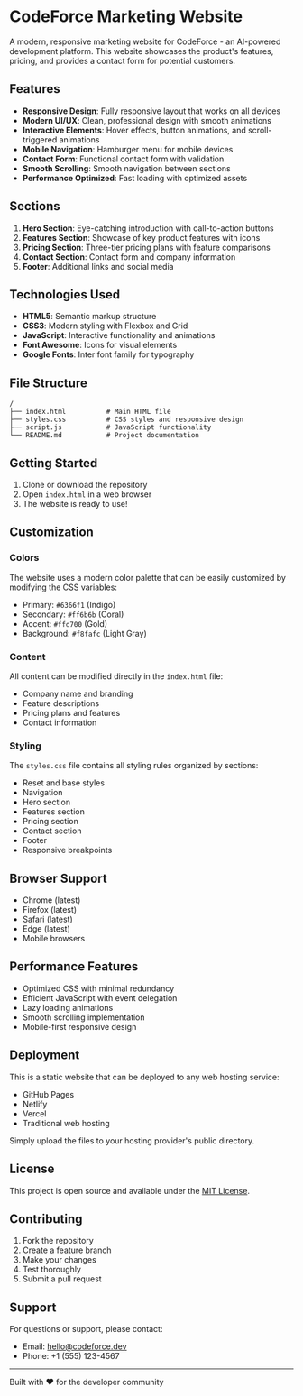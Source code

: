 # CodeForce Marketing Website

A modern, responsive marketing website for CodeForce - an AI-powered development platform. This website showcases the product's features, pricing, and provides a contact form for potential customers.

## Features

- **Responsive Design**: Fully responsive layout that works on all devices
- **Modern UI/UX**: Clean, professional design with smooth animations
- **Interactive Elements**: Hover effects, button animations, and scroll-triggered animations
- **Mobile Navigation**: Hamburger menu for mobile devices
- **Contact Form**: Functional contact form with validation
- **Smooth Scrolling**: Smooth navigation between sections
- **Performance Optimized**: Fast loading with optimized assets

## Sections

1. **Hero Section**: Eye-catching introduction with call-to-action buttons
2. **Features Section**: Showcase of key product features with icons
3. **Pricing Section**: Three-tier pricing plans with feature comparisons
4. **Contact Section**: Contact form and company information
5. **Footer**: Additional links and social media

## Technologies Used

- **HTML5**: Semantic markup structure
- **CSS3**: Modern styling with Flexbox and Grid
- **JavaScript**: Interactive functionality and animations
- **Font Awesome**: Icons for visual elements
- **Google Fonts**: Inter font family for typography

## File Structure

```
/
├── index.html          # Main HTML file
├── styles.css          # CSS styles and responsive design
├── script.js           # JavaScript functionality
└── README.md           # Project documentation
```

## Getting Started

1. Clone or download the repository
2. Open `index.html` in a web browser
3. The website is ready to use!

## Customization

### Colors
The website uses a modern color palette that can be easily customized by modifying the CSS variables:

- Primary: `#6366f1` (Indigo)
- Secondary: `#ff6b6b` (Coral)
- Accent: `#ffd700` (Gold)
- Background: `#f8fafc` (Light Gray)

### Content
All content can be modified directly in the `index.html` file:

- Company name and branding
- Feature descriptions
- Pricing plans and features
- Contact information

### Styling
The `styles.css` file contains all styling rules organized by sections:

- Reset and base styles
- Navigation
- Hero section
- Features section
- Pricing section
- Contact section
- Footer
- Responsive breakpoints

## Browser Support

- Chrome (latest)
- Firefox (latest)
- Safari (latest)
- Edge (latest)
- Mobile browsers

## Performance Features

- Optimized CSS with minimal redundancy
- Efficient JavaScript with event delegation
- Lazy loading animations
- Smooth scrolling implementation
- Mobile-first responsive design

## Deployment

This is a static website that can be deployed to any web hosting service:

- GitHub Pages
- Netlify
- Vercel
- Traditional web hosting

Simply upload the files to your hosting provider's public directory.

## License

This project is open source and available under the [MIT License](LICENSE).

## Contributing

1. Fork the repository
2. Create a feature branch
3. Make your changes
4. Test thoroughly
5. Submit a pull request

## Support

For questions or support, please contact:
- Email: hello@codeforce.dev
- Phone: +1 (555) 123-4567

---

Built with ❤️ for the developer community